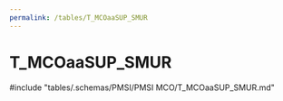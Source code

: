 ```yaml
---
permalink: /tables/T_MCOaaSUP_SMUR
---
```

# T_MCOaaSUP_SMUR
<!-- SPDX-License-Identifier: MPL-2.0 -->

<!-- ATTENTION : Ne pas supprimer ou modifier la ligne ci-dessous -->
#include "tables/.schemas/PMSI/PMSI MCO/T_MCOaaSUP_SMUR.md"
<!-- ATTENTION : Ne pas supprimer ou modifier la ligne ci-dessus -->

